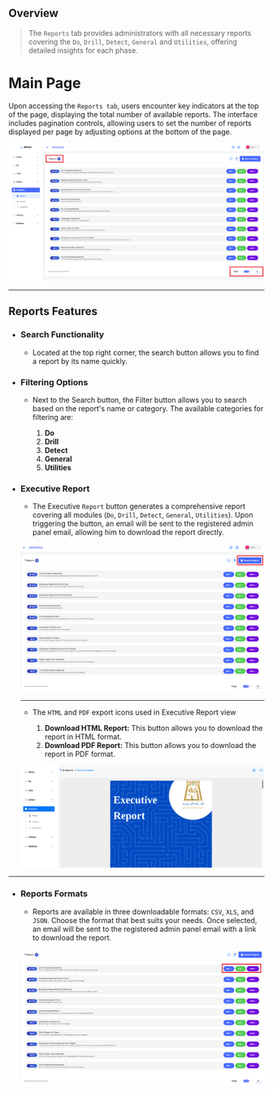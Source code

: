 ## Overview

> The `Reports` tab provides administrators with all necessary reports covering the `Do`, `Drill`, `Detect`, `General` and `Utilities`, offering detailed insights for each phase.

# Main Page

Upon accessing the `Reports tab`, users encounter key indicators at the top of the page, displaying the total number of available reports. The interface includes pagination controls, allowing users to set the number of reports displayed per page by adjusting options at the bottom of the page.

![Analytics-Phish reports main!](../../assets/analytics/reports/main.png "Analytics-Phish reports main")

---

## Reports Features

- ### Search Functionality

    - Located at the top right corner, the search button allows you to find a report by its name quickly.

- ### Filtering Options

    - Next to the Search button, the Filter button allows you to search based on the report's name or category. The available categories for filtering are:

        1. **Do**
        2. **Drill**
        3. **Detect**
        4. **General**
        5. **Utilities**

- ### Executive Report

    - The Executive `Report` button generates a comprehensive report covering all modules (`Do`, `Drill`, `Detect`, `General`, `Utilities`). Upon triggering the button, an email will be sent to the registered admin panel email, allowing him to download the report directly.

    ![Analytics-Phish reports executive button!](../../assets/analytics/reports/report_button.png "Analytics-Phish reports executive button")

    ---

    - The `HTML` and `PDF` export icons used in Executive Report view

        1. **Download HTML Report:** This button allows you to download the report in HTML format.
        2. **Download PDF Report:** This button allows you to download the report in PDF format.

    ![Analytics-Phish reports executive report!](../../assets/analytics/reports/executive_report.png "Analytics-Phish reports executive report")


---

- ### Reports Formats

    - Reports are available in three downloadable formats: `CSV`, `XLS`, and `JSON`. Choose the format that best suits your needs. Once selected, an email will be sent to the registered admin panel email with a link to download the report.

    ![Analytics-Phish reports format!](../../assets/analytics/reports/report_formats.png "Analytics-Phish reports format")

